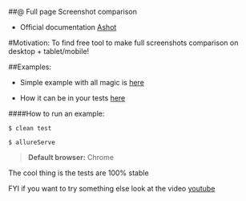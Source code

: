 ##@ Full page Screenshot comparison

 * Official documentation [Ashot](https://github.com/pazone/ashot)

#Motivation: 
To find free tool to make full screenshots comparison on desktop + tablet/mobile!

##Examples:

* Simple example with all magic is [here](https://github.com/Ebazhanov/Ashot-Selenide/blob/master/src/test/groovy/com/tests/SimpleExamples.groovy)

* How it can be in your tests [here](https://github.com/Ebazhanov/Ashot-Selenide/blob/master/src/test/groovy/com/tests/DifferentDevices.groovy)

####How to run an example:

`$ clean test`

`$ allureServe`

> **Default browser:** Chrome

The cool thing is the tests are 100% stable

FYI if you want to try something else look at the video [youtube](https://www.youtube.com/watch?v=ydK36JRiMOw)
